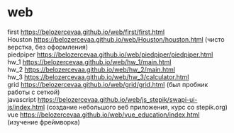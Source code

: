 # web

first https://belozercevaa.github.io/web/first/first.html </br>
Houston https://belozercevaa.github.io/web/Houston/houston.html (чисто верстка, без оформления) </br>
piedpiper https://belozercevaa.github.io/web/piedpiper/piedpiper.html </br>
hw_1 https://belozercevaa.github.io/web/hw_1/main.html </br>
hw_2 https://belozercevaa.github.io/web/hw_2/main.html </br>
hw_3 https://belozercevaa.github.io/web/hw_3/calculator.html </br>
grid https://belozercevaa.github.io/web/grid/grid.html (был пробник работы с сеткой) </br>
javascript https://belozercevaa.github.io/web/js_stepik/swapi-ui-js/index.html (создание небольшого веб приложения, курс со stepik.org) </br>
vue https://belozercevaa.github.io/web/vue_education/index.html (изучение фреймворка)
